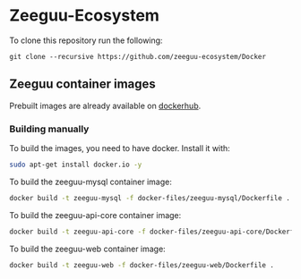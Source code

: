 # Zeeguu-Ecosystem

To clone this repository run the following:
```
git clone --recursive https://github.com/zeeguu-ecosystem/Docker
```

## Zeeguu container images

Prebuilt images are already available on [dockerhub](https://hub.docker.com/u/zeeguu).

### Building manually

To build the images, you need to have docker. Install it with:

```sh
sudo apt-get install docker.io -y
```

To build the zeeguu-mysql container image:
```sh
docker build -t zeeguu-mysql -f docker-files/zeeguu-mysql/Dockerfile .
```

To build the zeeguu-api-core container image:
```sh
docker build -t zeeguu-api-core -f docker-files/zeeguu-api-core/Dockerfile .
```

To build the zeeguu-web container image:
```sh
docker build -t zeeguu-web -f docker-files/zeeguu-web/Dockerfile .
```
